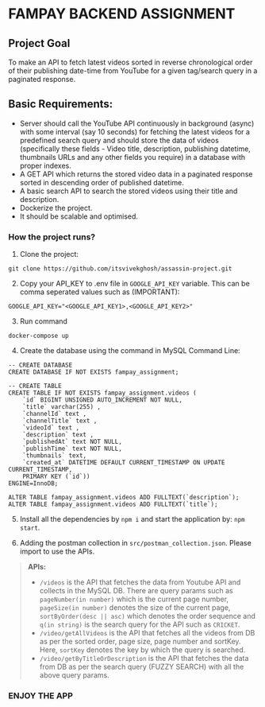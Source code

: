 # FAMPAY BACKEND ASSIGNMENT

## Project Goal

To make an API to fetch latest videos sorted in reverse chronological order of their publishing date-time from YouTube for a given tag/search query in a paginated response.

## Basic Requirements:

- Server should call the YouTube API continuously in background (async) with some interval (say 10 seconds) for fetching the latest videos for a predefined search query and should store the data of videos (specifically these fields - Video title, description, publishing datetime, thumbnails URLs and any other fields you require) in a database with proper indexes.
- A GET API which returns the stored video data in a paginated response sorted in descending order of published datetime.
- A basic search API to search the stored videos using their title and description.
- Dockerize the project.
- It should be scalable and optimised.

### How the project runs?

1. Clone the project:

```
git clone https://github.com/itsvivekghosh/assassin-project.git
```

2. Copy your API_KEY to .env file in `GOOGLE_API_KEY` variable. This can be comma seperated values such as (IMPORTANT):

```
GOOGLE_API_KEY="<GOOGLE_API_KEY1>,<GOOGLE_API_KEY2>"
```

3. Run command

```
docker-compose up
```

4. Create the database using the command in MySQL Command Line:

```
-- CREATE DATABASE
CREATE DATABASE IF NOT EXISTS fampay_assignment;

-- CREATE TABLE
CREATE TABLE IF NOT EXISTS fampay_assignment.videos (
	`id` BIGINT UNSIGNED AUTO_INCREMENT NOT NULL,
	`title` varchar(255) ,
	`channelId` text ,
	`channelTitle` text ,
	`videoId` text ,
	`description` text ,
	`publishedAt` text NOT NULL,
	`publishTime` text NOT NULL,
	`thumbnails` text,
    `created_at` DATETIME DEFAULT CURRENT_TIMESTAMP ON UPDATE CURRENT_TIMESTAMP,
	PRIMARY KEY (`id`))
ENGINE=InnoDB;

ALTER TABLE fampay_assignment.videos ADD FULLTEXT(`description`);
ALTER TABLE fampay_assignment.videos ADD FULLTEXT(`title`);
```

5. Install all the dependencies by `npm i` and start the application by: `npm start`.

6. Adding the postman collection in `src/postman_collection.json`. Please import to use the APIs.

> **APIs:**
>
> - `/videos` is the API that fetches the data from Youtube API and collects in the MySQL DB. There are query params such as `pageNumber(in number)` which is the current page number, `pageSize(in number)` denotes the size of the current page, `sortByOrder(desc || asc)` which denotes the order sequence and `q(in string)` is the search query for the API such as `CRICKET`.
> - `/video/getAllVideos` is the API that fetches all the videos from DB as per the sorted order, page size, page number and sortKey. Here, `sortKey` denotes the key by which the query is searched.
> - `/video/getByTitleOrDescription` is the API that fetches the data from DB as per the search query (FUZZY SEARCH) with all the above query params.

### ENJOY THE APP
